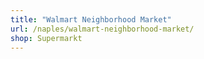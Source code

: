 ```yaml
---
title: "Walmart Neighborhood Market"
url: /naples/walmart-neighborhood-market/
shop: Supermarkt
---
```

